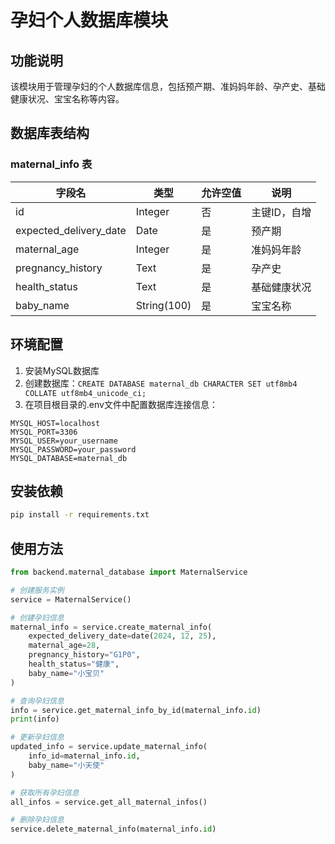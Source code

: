 # 孕妇个人数据库模块

## 功能说明

该模块用于管理孕妇的个人数据库信息，包括预产期、准妈妈年龄、孕产史、基础健康状况、宝宝名称等内容。

## 数据库表结构

### maternal_info 表

| 字段名 | 类型 | 允许空值 | 说明 |
|--------|------|----------|------|
| id | Integer | 否 | 主键ID，自增 |
| expected_delivery_date | Date | 是 | 预产期 |
| maternal_age | Integer | 是 | 准妈妈年龄 |
| pregnancy_history | Text | 是 | 孕产史 |
| health_status | Text | 是 | 基础健康状况 |
| baby_name | String(100) | 是 | 宝宝名称 |

## 环境配置

1. 安装MySQL数据库
2. 创建数据库：`CREATE DATABASE maternal_db CHARACTER SET utf8mb4 COLLATE utf8mb4_unicode_ci;`
3. 在项目根目录的.env文件中配置数据库连接信息：

```
MYSQL_HOST=localhost
MYSQL_PORT=3306
MYSQL_USER=your_username
MYSQL_PASSWORD=your_password
MYSQL_DATABASE=maternal_db
```

## 安装依赖

```bash
pip install -r requirements.txt
```

## 使用方法

```python
from backend.maternal_database import MaternalService

# 创建服务实例
service = MaternalService()

# 创建孕妇信息
maternal_info = service.create_maternal_info(
    expected_delivery_date=date(2024, 12, 25),
    maternal_age=28,
    pregnancy_history="G1P0",
    health_status="健康",
    baby_name="小宝贝"
)

# 查询孕妇信息
info = service.get_maternal_info_by_id(maternal_info.id)
print(info)

# 更新孕妇信息
updated_info = service.update_maternal_info(
    info_id=maternal_info.id,
    baby_name="小天使"
)

# 获取所有孕妇信息
all_infos = service.get_all_maternal_infos()

# 删除孕妇信息
service.delete_maternal_info(maternal_info.id)
```
